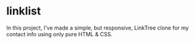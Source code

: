 # linklist
In this project, I've made a simple, but responsive, LinkTree clone for my contact info using only pure HTML &amp; CSS. 
